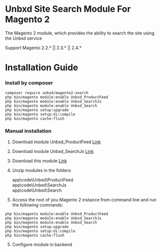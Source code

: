 # Unbxd Site Search Module For Magento 2

The Magento 2 module, which provides the ability to search the site using the Unbxd service

Support Magento 2.2.\* || 2.3.\* || 2.4.\*

# Installation Guide

### Install by composer

```
composer require unbxd/magento2-search
php bin/magento module:enable Unbxd_ProductFeed
php bin/magento module:enable Unbxd_SearchJs
php bin/magento module:enable Unbxd_Search
php bin/magento setup:upgrade
php bin/magento setup:di:compile
php bin/magento cache:flush
```

### Manual installation

1. Download module Unbxd_ProductFeed [Link](https://github.com/unbxd/Magento-2-Extension/archive/1.0.69.zip)
1. Download module Unbxd_SearchJs [Link](https://github.com/unbxd/Magento-2-Search/archive/1.0.10.zip)
2. Download this module [Link](https://github.com/unbxd/Magento-Search-Module/archive/1.0.8.zip)
3. Unzip modules in the folders:

    app\code\Unbxd\ProductFeed  
    app\code\Unbxd\SearchJs  
    app\code\Unbxd\Search

4. Access the root of you Magento 2 instance from command line and run the following commands:

```
php bin/magento module:enable Unbxd_ProductFeed
php bin/magento module:enable Unbxd_SearchJs
php bin/magento module:enable Unbxd_Search
php bin/magento setup:upgrade
php bin/magento setup:di:compile
php bin/magento cache:flush
```

5. Configure module in backend


 

